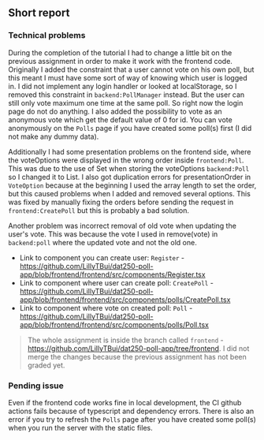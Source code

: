 ## Short report

### Technical problems
During the completion of the tutorial I had to change a little bit on 
the previous assignment in order to make it work with the frontend code.
Originally I added the constraint that a user cannot vote on his own poll, 
but this meant I must have some sort of way of knowing which user is logged
in. I did not implement any login handler or looked at localStorage, so I
removed this constraint in `backend:PollManager` instead. But the user
can still only vote maximum one time at the same poll. So right now the
login page do not do anything. I also added the possibility to vote as an
anonymous vote which get the default value of 0 for id. You can vote 
anonymously on the `Polls` page if you have created some poll(s) first
(I did not make any dummy data).

Additionally I had some presentation problems on the frontend side, where
the voteOptions were displayed in the wrong order inside `frontend:Poll`.
This was due to the use of Set when storing the voteOptions `backend:Poll` 
so I changed it to List. I also got duplication errors for presentationOrder
in `VoteOption` because at the beginning I used the array length to set the 
order, but this caused problems when I added and removed several options. This
was fixed by manually fixing the orders before sending the request in `frontend:CreatePoll`
but this is probably a bad solution.

Another problem was incorrect removal of old vote when updating the user's vote. 
This was because the vote I used in remove(vote) in `backend:poll` where the 
updated vote and not the old one. 

- Link to component you can create user: `Register` - https://github.com/LillyTBui/dat250-poll-app/blob/frontend/frontend/src/components/Register.tsx
- Link to component where user can create poll: `CreatePoll` - https://github.com/LillyTBui/dat250-poll-app/blob/frontend/frontend/src/components/polls/CreatePoll.tsx
- Link to component where vote on created poll: `Poll` - https://github.com/LillyTBui/dat250-poll-app/blob/frontend/frontend/src/components/polls/Poll.tsx

> The whole assignment is inside the branch called `frontend` - https://github.com/LillyTBui/dat250-poll-app/tree/frontend.
> I did not merge the changes because the previous assignment has not been graded yet.

### Pending issue
Even if the frontend code works fine in local development, the CI
github actions fails because of typescript and dependency errors. 
There is also an error if you try to refresh the `Polls` page after
you have created some poll(s) when you run the server with the
static files. 



